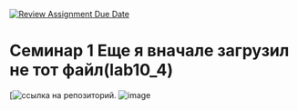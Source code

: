 [![Review Assignment Due Date](https://classroom.github.com/assets/deadline-readme-button-22041afd0340ce965d47ae6ef1cefeee28c7c493a6346c4f15d667ab976d596c.svg)](https://classroom.github.com/a/I8-8IFxo)
# Семинар 1 Еще я вначале загрузил не тот файл(lab10_4)
[![ссылка на репозиторий](https://github.com/Shalkren/sem2).
![image](https://github.com/user-attachments/assets/72aa8e27-710d-45d5-9936-3fb2fcc9772a)



